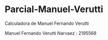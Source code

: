 # Parcial-Manuel-Verutti
Calculadora de Manuel Fernando Verutti

Manuel Fernando Verutti Narvaez : 2195568
